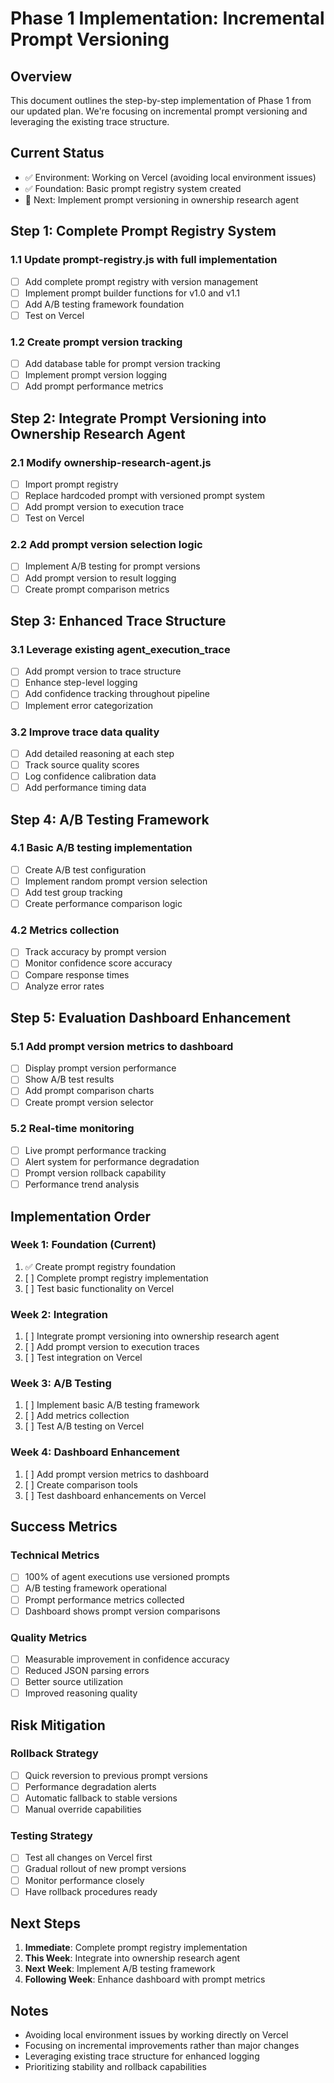 # Phase 1 Implementation: Incremental Prompt Versioning

## Overview
This document outlines the step-by-step implementation of Phase 1 from our updated plan. We're focusing on incremental prompt versioning and leveraging the existing trace structure.

## Current Status
- ✅ Environment: Working on Vercel (avoiding local environment issues)
- ✅ Foundation: Basic prompt registry system created
- 🔄 Next: Implement prompt versioning in ownership research agent

## Step 1: Complete Prompt Registry System

### 1.1 Update prompt-registry.js with full implementation
- [ ] Add complete prompt registry with version management
- [ ] Implement prompt builder functions for v1.0 and v1.1
- [ ] Add A/B testing framework foundation
- [ ] Test on Vercel

### 1.2 Create prompt version tracking
- [ ] Add database table for prompt version tracking
- [ ] Implement prompt version logging
- [ ] Add prompt performance metrics

## Step 2: Integrate Prompt Versioning into Ownership Research Agent

### 2.1 Modify ownership-research-agent.js
- [ ] Import prompt registry
- [ ] Replace hardcoded prompt with versioned prompt system
- [ ] Add prompt version to execution trace
- [ ] Test on Vercel

### 2.2 Add prompt version selection logic
- [ ] Implement A/B testing for prompt versions
- [ ] Add prompt version to result logging
- [ ] Create prompt comparison metrics

## Step 3: Enhanced Trace Structure

### 3.1 Leverage existing agent_execution_trace
- [ ] Add prompt version to trace structure
- [ ] Enhance step-level logging
- [ ] Add confidence tracking throughout pipeline
- [ ] Implement error categorization

### 3.2 Improve trace data quality
- [ ] Add detailed reasoning at each step
- [ ] Track source quality scores
- [ ] Log confidence calibration data
- [ ] Add performance timing data

## Step 4: A/B Testing Framework

### 4.1 Basic A/B testing implementation
- [ ] Create A/B test configuration
- [ ] Implement random prompt version selection
- [ ] Add test group tracking
- [ ] Create performance comparison logic

### 4.2 Metrics collection
- [ ] Track accuracy by prompt version
- [ ] Monitor confidence score accuracy
- [ ] Compare response times
- [ ] Analyze error rates

## Step 5: Evaluation Dashboard Enhancement

### 5.1 Add prompt version metrics to dashboard
- [ ] Display prompt version performance
- [ ] Show A/B test results
- [ ] Add prompt comparison charts
- [ ] Create prompt version selector

### 5.2 Real-time monitoring
- [ ] Live prompt performance tracking
- [ ] Alert system for performance degradation
- [ ] Prompt version rollback capability
- [ ] Performance trend analysis

## Implementation Order

### Week 1: Foundation (Current)
1. ✅ Create prompt registry foundation
2. [ ] Complete prompt registry implementation
3. [ ] Test basic functionality on Vercel

### Week 2: Integration
1. [ ] Integrate prompt versioning into ownership research agent
2. [ ] Add prompt version to execution traces
3. [ ] Test integration on Vercel

### Week 3: A/B Testing
1. [ ] Implement basic A/B testing framework
2. [ ] Add metrics collection
3. [ ] Test A/B testing on Vercel

### Week 4: Dashboard Enhancement
1. [ ] Add prompt version metrics to dashboard
2. [ ] Create comparison tools
3. [ ] Test dashboard enhancements on Vercel

## Success Metrics

### Technical Metrics
- [ ] 100% of agent executions use versioned prompts
- [ ] A/B testing framework operational
- [ ] Prompt performance metrics collected
- [ ] Dashboard shows prompt version comparisons

### Quality Metrics
- [ ] Measurable improvement in confidence accuracy
- [ ] Reduced JSON parsing errors
- [ ] Better source utilization
- [ ] Improved reasoning quality

## Risk Mitigation

### Rollback Strategy
- [ ] Quick reversion to previous prompt versions
- [ ] Performance degradation alerts
- [ ] Automatic fallback to stable versions
- [ ] Manual override capabilities

### Testing Strategy
- [ ] Test all changes on Vercel first
- [ ] Gradual rollout of new prompt versions
- [ ] Monitor performance closely
- [ ] Have rollback procedures ready

## Next Steps

1. **Immediate**: Complete prompt registry implementation
2. **This Week**: Integrate into ownership research agent
3. **Next Week**: Implement A/B testing framework
4. **Following Week**: Enhance dashboard with prompt metrics

## Notes

- Avoiding local environment issues by working directly on Vercel
- Focusing on incremental improvements rather than major changes
- Leveraging existing trace structure for enhanced logging
- Prioritizing stability and rollback capabilities 